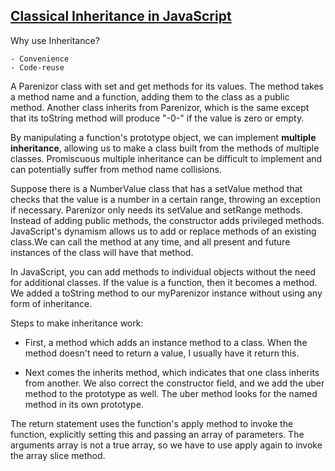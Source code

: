 [Classical Inheritance in JavaScript](http://javascript.crockford.com/inheritance.html)
----

Why use Inheritance?

	- Convenience 
	- Code-reuse

A Parenizor class with set and get methods for its values. The method takes a method name and a function, adding them to the class as a public method.
Another class inherits from Parenizor, which is the same except that its toString method will produce "-0-" if the value is zero or empty.

By manipulating a function's prototype object, we can implement **multiple inheritance**, allowing us to make a class built from the methods of multiple classes. Promiscuous multiple inheritance can be difficult to implement and can potentially suffer from method name collisions.

Suppose there is a NumberValue class that has a setValue method that checks that the value is a number in a certain range, throwing an exception if necessary. Parenizor only needs its setValue and setRange methods. Instead of adding public methods, the constructor adds privileged methods. JavaScript's dynamism allows us to add or replace methods of an existing class.We can call the method at any time, and all present and future instances of the class will have that method.

In JavaScript, you can add methods to individual objects without the need for additional classes. If the value is a function, then it becomes a method.
We added a toString method to our myParenizor instance without using any form of inheritance.

Steps to make inheritance work:

- First, a method which adds an instance method to a class. When the method doesn't need to return a value, I usually have it return this.

- Next comes the inherits method, which indicates that one class inherits from another. We also correct the constructor field, and we add the uber method to the prototype as well. The uber method looks for the named method in its own prototype.

The return statement uses the function's apply method to invoke the function, explicitly setting this and passing an array of parameters.
The arguments array is not a true array, so we have to use apply again to invoke the array slice method.

